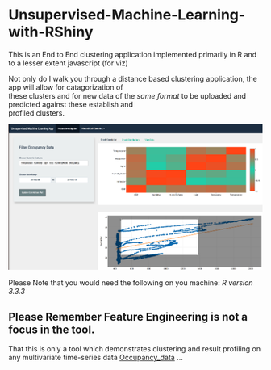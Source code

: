 # Unsupervised-Machine-Learning-with-RShiny
This is an End to End clustering application implemented primarily in R and to a lesser extent javascript (for viz)

Not only do I walk you through a distance based clustering application, the app will allow for catagorization of  
these clusters and for new data of the *same format* to be uploaded and predicted against these establish and  
profiled clusters.


![Cluster Visualization](clus_viz.png)


Please Note that you would need the following on you machine:
*R version 3.3.3*


## Please Remember Feature Engineering is not a focus in the tool.

That this is only a tool which demonstrates clustering and result profiling on any multivariate time-series data
[Occupancy_data](http://archive.ics.uci.edu/ml/datasets/Occupancy+Detection+#)
... 
